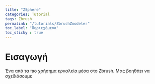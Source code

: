 ```yaml
---
title: "ZSphere"
categories: Tutorial
tags: Zbrush
permalink: "/tutorials/ZbrushZmodeler"
toc_label: "Περιεχόμενα"
toc_sticky : true
---
```


# Εισαγωγή

Ένα από τα πιο χρήσημα εργαλεία μέσα στο Zbrush. Μας βοηθάει να σχεδιάσουμε 